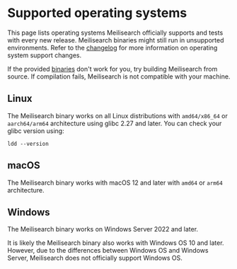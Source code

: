 # Supported operating systems

This page lists operating systems Meilisearch officially supports and tests with every new release. Meilisearch binaries might still run in unsupported environments. Refer to the [changelog](https://github.com/meilisearch/MeiliSearch/releases) for more information on operating system support changes.

If the provided [binaries](/learn/getting_started/installation.md#local-installation) don't work for you, try building Meilisearch from source. If compilation fails, Meilisearch is not compatible with your machine.

## Linux

The Meilisearch binary works on all Linux distributions with `amd64/x86_64` or `aarch64/arm64` architecture using glibc 2.27 and later. You can check your glibc version using:

```
ldd --version
```

## macOS

The Meilisearch binary works with macOS 12 and later with `amd64` or `arm64` architecture.

## Windows

The Meilisearch binary works on Windows Server 2022 and later.

It is likely the Meilisearch binary also works with Windows OS 10 and later. However, due to the differences between Windows OS and Windows Server, Meilisearch does not officially support Windows OS.
